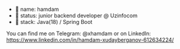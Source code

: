 - 👋 name: hamdam
- 👀 status: junior backend developer @ Uzinfocom
- 🌱 stack: Java(18) / Spring Boot

You can find me on Telegram: @xhamdam  or 
                on LinkedIn: https://www.linkedin.com/in/hamdam-xudayberganov-612634224/

<!---
Hamdam23/Hamdam23 is a ✨ special ✨ repository because its `README.md` (this file) appears on your GitHub profile.
You can click the Preview link to take a look at your changes.
--->

